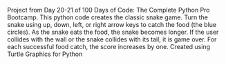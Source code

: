 Project from Day 20-21 of 100 Days of Code: The Complete Python Pro Bootcamp.
This python code creates the classic snake game.
Turn the snake using up, down, left, or right arrow keys to catch the food (the blue circles).
As the snake eats the food, the snake becomes longer. 
If the user collides with the wall or the snake collides with its tail, it is game over. 
For each successful food catch, the score increases by one. 
Created using Turtle Graphics for Python
